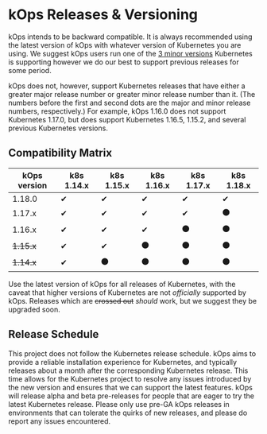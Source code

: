 # kOps Releases & Versioning

kOps intends to be backward compatible.  It is always recommended using the
latest version of kOps with whatever version of Kubernetes you are using.  We suggest
kOps users run one of the [3 minor versions](https://github.com/kubernetes/community/blob/master/contributors/design-proposals/release/versioning.md#supported-releases-and-component-skew) Kubernetes is supporting however we
do our best to support previous releases for some period.

kOps does not, however, support Kubernetes releases that have either a greater major
release number or greater minor release number than it.
(The numbers before the first and second dots are the major and minor release numbers, respectively.)
For example, kOps 1.16.0 does not support Kubernetes 1.17.0, but does
support Kubernetes 1.16.5, 1.15.2, and several previous Kubernetes versions.

## Compatibility Matrix

| kOps version  | k8s 1.14.x | k8s 1.15.x | k8s 1.16.x | k8s 1.17.x | k8s 1.18.x |
|---------------|------------|------------|------------|------------|------------|
| 1.18.0        | ✔          | ✔          | ✔          | ✔          | ✔          |
| 1.17.x        | ✔          | ✔          | ✔          | ✔          | ⚫         |
| 1.16.x        | ✔          | ✔          | ✔          | ⚫         | ⚫         |
| ~~1.15.x~~    | ✔          | ✔          | ⚫         | ⚫         | ⚫         |
| ~~1.14.x~~    | ✔          | ⚫         | ⚫         | ⚫         | ⚫         |


Use the latest version of kOps for all releases of Kubernetes, with the caveat
that higher versions of Kubernetes are not _officially_ supported by kOps.
Releases which are ~~crossed out~~ _should_ work, but we suggest they be upgraded soon.

## Release Schedule

This project does not follow the Kubernetes release schedule. kOps aims to
provide a reliable installation experience for Kubernetes, and typically
releases about a month after the corresponding Kubernetes release. This time
allows for the Kubernetes project to resolve any issues introduced by the new
version and ensures that we can support the latest features. kOps will release
alpha and beta pre-releases for people that are eager to try the latest
Kubernetes release.  Please only use pre-GA kOps releases in environments that
can tolerate the quirks of new releases, and please do report any issues
encountered.
